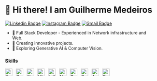 
# 👋 Hi there! I am Guilherme Medeiros

[![Linkedin Badge](https://img.shields.io/badge/-guilherme-484f58?style=flat-square&labelColor=279EFF&logo=Linkedin&logoColor=white&link=https://www.linkedin.com/in/guilherme-medeirosx/)](https://www.linkedin.com/in/guilherme-medeirosx/) 
[![Instagram Badge](https://img.shields.io/badge/-@g_medeiros-484f58?style=flat-square&labelColor=E1306C&logo=instagram&logoColor=white&link=https://www.instagram.com/g_medeirosx/)](https://www.instagram.com/g_medeirosx/) 
[![Gmail Badge](https://img.shields.io/badge/-guilhermedeamorimmedeiros@yahoo.com.br-484f58?style=flat-square&labelColor=DB4437&logo=Gmail&logoColor=white&link=mailto:guilhermedeamorimmedeiros@yahoo.com.br)](mailto:guilhermedeamorimmedeiros@yahoo.com.br)

- 🚀 Full Stack Developer - Experienced in Network infrastructure and Web.
- 🌱 Creating innovative  projects.
- 🔬 Exploring Generative AI & Computer Vision.


### Skills
<a href="https://www.typescriptlang.org/" target="_blank" rel="noreferrer"><img src="https://raw.githubusercontent.com/danielcranney/readme-generator/main/public/icons/skills/typescript-colored.svg" width="24" height="24" alt="TypeScript" /></a>
&nbsp;&nbsp;<a href="https://reactjs.org/" target="_blank" rel="noreferrer"><img src="https://raw.githubusercontent.com/danielcranney/readme-generator/main/public/icons/skills/react-colored.svg" width="24" height="24" alt="React" /></a>
&nbsp;&nbsp;<a href="https://nextjs.org/docs" target="_blank" rel="noreferrer"><img src="https://raw.githubusercontent.com/danielcranney/readme-generator/main/public/icons/skills/nextjs-colored.svg" width="24" height="24" alt="NextJs" /></a>
&nbsp;&nbsp;<a href="https://vitejs.dev/" target="_blank" rel="noreferrer"><img src="https://raw.githubusercontent.com/danielcranney/readme-generator/main/public/icons/skills/vite-colored.svg" width="24" height="24" alt="Vite" /></a>
&nbsp;&nbsp;<a href="https://tailwindcss.com/" target="_blank" rel="noreferrer"><img src="https://www.vectorlogo.zone/logos/tailwindcss/tailwindcss-icon.svg" alt="tailwind" width="24" height="24"/></a>
&nbsp;&nbsp;<a href="https://nodejs.org/en/" target="_blank" rel="noreferrer"><img src="https://raw.githubusercontent.com/danielcranney/readme-generator/main/public/icons/skills/nodejs-colored.svg" width="24" height="24" alt="NodeJS" /></a>
&nbsp;&nbsp;<a href="https://www.docker.com/" target="_blank" rel="noreferrer"><img src="https://raw.githubusercontent.com/danielcranney/readme-generator/main/public/icons/skills/docker-colored.svg" width="24" height="24" alt="Docker" /></a>
&nbsp;&nbsp;<a href="https://www.python.org/" target="_blank" rel="noreferrer"><img src="https://raw.githubusercontent.com/danielcranney/readme-generator/main/public/icons/skills/python-colored.svg" width="24" height="24" alt="Python" /></a>
&nbsp;&nbsp;<a href="https://www.arduino.cc/" target="_blank" rel="noreferrer"><img src="https://cdn.worldvectorlogo.com/logos/arduino-1.svg" width="24" height="24" alt="Arduino" /></a>
&nbsp;&nbsp;<a href="https://www.raspberrypi.org/" target="_blank" rel="noreferrer"><img src="https://cdn.jsdelivr.net/gh/devicons/devicon/icons/raspberrypi/raspberrypi-original.svg" width="24" height="24" alt="Raspberry"/></a>
